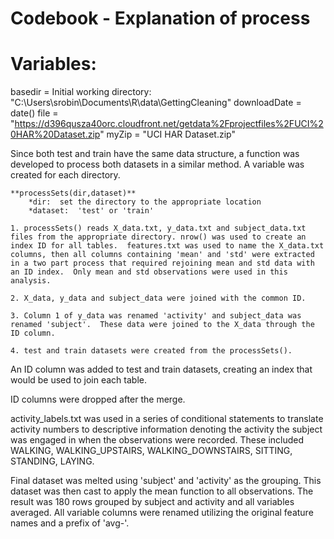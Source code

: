 Codebook - Explanation of process
==================================


Variables:
==========
basedir = Initial working directory: "C:\\Users\\srobin\\Documents\\R\\data\\GettingCleaning"
downloadDate = date()
file = "https://d396qusza40orc.cloudfront.net/getdata%2Fprojectfiles%2FUCI%20HAR%20Dataset.zip"
myZip = "UCI HAR Dataset.zip"

Since both test and train have the same data structure, a function was developed to process both datasets in a similar method.  A variable was created for each directory. 

	**processSets(dir,dataset)**
		*dir:  set the directory to the appropriate location
		*dataset:  'test' or 'train'
	
	1. processSets() reads X_data.txt, y_data.txt and subject_data.txt files from the appropriate directory. nrow() was used to create an index ID for all tables.  features.txt was used to name the X_data.txt columns, then all columns containing 'mean' and 'std' were extracted in a two part process that required rejoining mean and std data with an ID index.  Only mean and std observations were used in this analysis.

	2. X_data, y_data and subject_data were joined with the common ID.

	3. Column 1 of y_data was renamed 'activity' and subject_data was renamed 'subject'.  These data were joined to the X_data through the ID column. 

	4. test and train datasets were created from the processSets().

An ID column was added to test and train datasets, creating an index that would be used to join each table.  

ID columns were dropped after the merge.

activity_labels.txt was used in a series of conditional statements to translate activity numbers to descriptive information denoting the activity the subject was engaged in when the observations were recorded.  These included WALKING, WALKING_UPSTAIRS, WALKING_DOWNSTAIRS, SITTING, STANDING, LAYING.

Final dataset was melted using 'subject' and 'activity' as the grouping.  This dataset was then cast to apply the mean function to all observations.  The result was 180 rows grouped by subject and activity and all variables averaged.  All variable columns were renamed utilizing the original feature names and a prefix of 'avg-'. 

